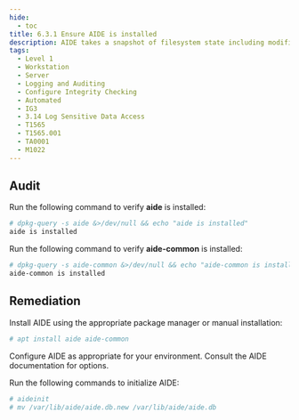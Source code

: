 ```yaml
---
hide:
  - toc
title: 6.3.1 Ensure AIDE is installed
description: AIDE takes a snapshot of filesystem state including modification times, permissions, and file hashes which can then be used to compare against the current state of the filesystem to detect modifications to the system.
tags:
  - Level 1
  - Workstation
  - Server
  - Logging and Auditing
  - Configure Integrity Checking
  - Automated
  - IG3
  - 3.14 Log Sensitive Data Access
  - T1565
  - T1565.001
  - TA0001
  - M1022
---
```


## Audit
Run the following command to verify **aide** is installed:
```bash
# dpkg-query -s aide &>/dev/null && echo "aide is installed"
aide is installed
```

Run the following command to verify **aide-common** is installed:
```bash
# dpkg-query -s aide-common &>/dev/null && echo "aide-common is installed"
aide-common is installed
```

## Remediation
Install AIDE using the appropriate package manager or manual installation:
```bash
# apt install aide aide-common
```

Configure AIDE as appropriate for your environment. Consult the AIDE documentation for options.

Run the following commands to initialize AIDE:
```bash
# aideinit
# mv /var/lib/aide/aide.db.new /var/lib/aide/aide.db
```
